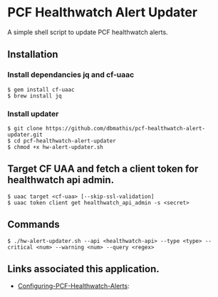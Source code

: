 
# PCF Healthwatch Alert Updater

A simple shell script to update PCF healthwatch alerts.


## Installation

### Install dependancies jq and cf-uaac
```
$ gem install cf-uaac
$ brew install jq
```

### Install updater
```
$ git clone https://github.com/dbmathis/pcf-healthwatch-alert-updater.git
$ cd pcf-healthwatch-alert-updater
$ chmod +x hw-alert-updater.sh
```

## Target CF UAA and fetch a client token for healthwatch api admin.
```
$ uaac target <cf-uaa> [--skip-ssl-validation]
$ uaac token client get healthwatch_api_admin -s <secret>
```
  
## Commands
```
$ ./hw-alert-updater.sh --api <healthwatch-api> --type <type> --critical <num> --warning <num> --query <regex>
```

## Links associated this application.

- [Configuring-PCF-Healthwatch-Alerts](https://docs.pivotal.io/pcf-healthwatch/1-2/api/alerts.html):
